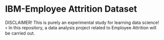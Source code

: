 # IBM-Employee Attrition Dataset
DISCLAIMER! This is purely an experimental study for learning data science! 💀
 In this repository, a data analysis project related to Employee Attrition will be carried out.

